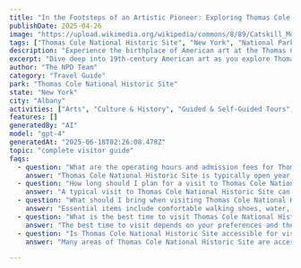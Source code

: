 ```yaml
---
title: "In the Footsteps of an Artistic Pioneer: Exploring Thomas Cole National Historic Site"
publishDate: 2025-04-26
image: "https://upload.wikimedia.org/wikipedia/commons/8/89/Catskill_Mountains_view_from_Thomas_Cole_porch.jpg"
tags: ["Thomas Cole National Historic Site", "New York", "National Parks", "Travel Guide", "Albany", "Outdoor Recreation", "Family Travel", "Adventure"]
description: "Experience the birthplace of American art at the Thomas Cole National Historic Site - a tribute to Americas first landscapist and founder of the Hudson Rive..."
excerpt: "Dive deep into 19th-century American art as you explore Thomas Cole National Historic Site, where landscape painting took root amidst Catskills beauty."
author: "The NPD Team"
category: "Travel Guide"
park: "Thomas Cole National Historic Site"
state: "New York"
city: "Albany"
activities: ["Arts", "Culture & History", "Guided & Self-Guided Tours", "Wildlife Viewing"]
features: []
generatedBy: "AI"
model: "gpt-4"
generatedAt: "2025-06-18T02:26:08.478Z"
topic: "complete visitor guide"
faqs:
  - question: "What are the operating hours and admission fees for Thomas Cole National Historic Site?"
    answer: "Thomas Cole National Historic Site is typically open year-round, though specific hours may vary by season. Most national parks charge an entrance fee, but some sites are free to visit. Check the official NPS website for current hours and fee information."
  - question: "How long should I plan for a visit to Thomas Cole National Historic Site?"
    answer: "A typical visit to Thomas Cole National Historic Site can range from a few hours to a full day, depending on your interests and the activities you choose. Allow extra time for hiking, photography, and exploring visitor centers."
  - question: "What should I bring when visiting Thomas Cole National Historic Site?"
    answer: "Essential items include comfortable walking shoes, water, snacks, sunscreen, and weather-appropriate clothing. Bring a camera to capture the scenic views and consider binoculars for wildlife viewing."
  - question: "What is the best time to visit Thomas Cole National Historic Site?"
    answer: "The best time to visit depends on your preferences and the activities you plan to enjoy. Spring and fall often offer pleasant weather and fewer crowds, while summer provides the longest daylight hours."
  - question: "Is Thomas Cole National Historic Site accessible for visitors with mobility needs?"
    answer: "Many areas of Thomas Cole National Historic Site are accessible to visitors with mobility needs, including paved trails and accessible facilities. Contact the park directly for specific accessibility information and current conditions."

---
```



